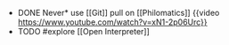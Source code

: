 - DONE Never* use [[Git]] pull on [[Philomatics]]
  {{video https://www.youtube.com/watch?v=xN1-2p06Urc}}
- TODO #explore [[Open Interpreter]]